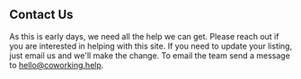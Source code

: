 ## Contact Us

As this is early days, we need all the help we can get.  Please reach out if
you are interested in helping with this site.  If you need to update your listing,
just email us and we'll make the change.  To email the team send
a message to [hello@coworking.help](mailto://hello@coworking.help).

